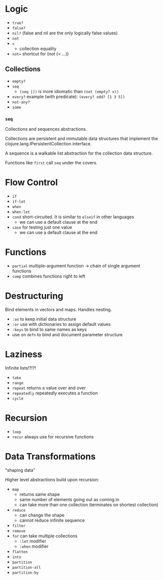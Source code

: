
Logic
=====

  - `true?`
  - `false?`
  - `nil?` (false and nil are the only logically false values)
  - `not`
  - `=`
    - collection equality
  - `not=` shortcut for (not (= ...))


Collections
-----------

  - `empty?`
  - `seq`
    - `(seq [])` is more idiomatic than `(not (empty? x))`
  - `every?` example (with predicate): `(every? odd? [1 3 5])`
  - `not-any?`
  - `some`


### `seq`

Collections and sequences abstractions.

Collections are persistent and immutable data structures that implement the clojure.lang.IPersistentCollection interface.

A sequence is a walkable list abstraction for the collection data structure.

Functions like `first` call `seq` under the covers.


Flow Control
============

  - `if`
  - `if-let`
  - `when`
  - `when-let`
  - `cond` short-circuited. It is similar to `elseif` in other languages
    - we can use a default clause at the end
  - `case` for testing just one value
    - we can use a default clause at the end


Functions
=========

  - `partial` multiple-argument function -> chain of single argument functions
  - `comp` combines functions right to left


Destructuring
=============

Bind elements in vectors and maps. Handles nesting.

  - `:as` to keep initial data structure
  - `:or` use with dictionaries to assign default values
  - `:keys` to bind to same names as keys
  - use on `defn` to bind and document parameter structure


Laziness
========

Infinite lists!?!?!

  - `take`
  - `range`
  - `repeat` returns a value over and over
  - `repeatedly` repeatedly executes a function
  - `cycle`


Recursion
=========

  - `loop`
  - `recur` always use for recursive functions


Data Transformations
====================

"shaping data"

Higher level abstractions build upon recursion:

  - `map`
    - returns same shape
    - same number of elements going out as coming in
    - can take more than one collection (terminates on shortest collection)
  - `reduce`
    - can change the shape
    - cannot reduce infinite sequence
  - `filter`
  - `remove`
  - `for` can take multiple collections
    - `:let` modifier
    - `:when` modifier
  - `flatten`
  - `into`
  - `partition`
  - `partition-all`
  - `partition-by`
